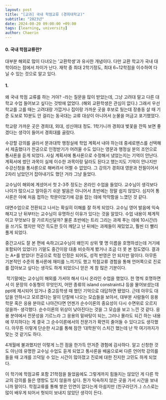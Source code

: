 ```yaml
---
layout: post
title: "[교과] 국내 학점교류 (경희대학교)"
subtitle: "2023년"
date: 2024-08-20 09:00:00 +09:00
tags: [learning, university]
author: Chaerin
---
```


#### 0. 국내 학점교류란?
대부분 해외로 많이 다녀오는 '교환학생'과 유사한 개념이다. 다만 교환 학교가 국내 대학이라는 점에서 차이가 난다. 재학 중 최대 2학기정도, 최대 6~12학점을 이수하여 다닐 수 있는 것으로 알고 있다.

#### 1.
왜 국내 학점 교류를 하는 거야? -라는 질문을 많이 받았는데, 그냥 고려대 말고 다른 대학교 수업 들어보고 싶다는 것밖에 없었다. (해외 교환학생은 관심이 없다.) 그래서 우선 학교를 고를 때는 고려대랑 가깝거나 집이랑 가까운 곳을 후보로 뒀는데 장충동 살 때 기준 도보로 10분도 안 걸리는 동국대는 교류 대상이 아니어서 눈물을 머금고 포기했었다.

학교랑 가까운 곳은 경희대, 외대, 성신여대 정도. 1학기니까 경희대 벛꽃을 잔뜩 보면 좋겠다는 생각이 들어서 경희대를 골랐다.

수강할 강의를 골라서 문과대학 행정실에 학업 계획서 내야 하는데 중세로맨스를 선택해서 제출했다가 전공으로 인정받기가 어려울 수도 있다는 영문과 행정실 분의 조언으로 통사론을 듣게 되었다. 사실 계획서에 통사론으로 수정해서 냈었는지는 기억이 안난다. 계획서에 썼던 과목이 실제 이수한 과목이랑 달라도 된다고 했는지도 기억이 안나지만 수강신청을 통사론으로 해버려서 어쩔 수 없었다. 그 강의가 경희대 영문과 전필이어서 2자리 남았던거 잡아내기도 했던 거라 그냥 들었다.


교수님이 해외에 계셨어서 첫 2-3주 정도는 온라인 수업을 들었다. 교수님이 생각보다 나이가 많으시고 알아듣기 쉬운 발음은 아니어서 초반에는 정말 쉽지 않았다. 심지어 통사론은 아예 처음 접하는 학문이었기에 감을 잡는 데에 막막함을 느꼈던 것 같다.

대면수업으로 전환되고 나서는 확실히 이해를 잘 하게 되었다. 교수님 영어 발음에 익숙해지고 난 뒤부터는 교수님이 유명하신 이유가 있다는 것을 알았다. 수업 내용이 체계적이고 무엇보다 잘 가르치신달까? 물론 초반에는 트리 그리는 과제 푸는 데에 10시간(!)을 쓰기도 했지만 약간 득도한 듯이 깨닫고 난 뒤에는 과제들이 재밌었고, 훨씬 더 빨리 풀게 되었다.

중간고사도 잘 본 편에 속하고(교수님이 왜인지 상위 몇 명 이름을 호명하셨는데 거기에 포함되어 있었다!) 기말도 중간이랑 대충 비슷하게 봤거나 조금 더 못 본 정도였다. 결과는 A+를 받았다! 전공으로 학점 인정은 되어도, 성적 반영은 안 되지만 말이다. 아무튼 기본적인 수준의 통사론에 재미를 느끼기도 했고 학점교류 경험을 통해 언어쪽으로 진로를 잡아보고 싶다는 생각도 하게 되었으니 얻은 게 참 많은 기분이다.

​
학기말에는 교수님이 해외를 가셔야 해서 다시 온라인 수업을 했었다. 한 명씩 호명하면서 이 문장의 수동형이 무엇인지, 어떤 종류의 island constraint냐 등을 물어보셨는데 ppt에 제시되어 있거나 중고등학생 때 했던 기억으로 대답하면 됐었다. 근데 아무도 대답을 안하시고 모르겠다는 말이 단칼에 나오는 모습들을 보아서, 대부분 사람들이 응용 학문 혹은 응용 분야로 나아간다면 언젠가 순수이론의 중요성이 다시 수면위로 오르지 않을까- 생각했다. 순수이론의 위상이 낮아진다는 것을 그 모습을 보고 느낀 것 같다. 응용 분야에서 전문성을 기르느라 그 응용의 밑바탕이 되는, 그러나 몰라도 되긴 하는 내용에 무지하다는 게 결국 그 순수이론에서의 전문가가 확연히 줄어들 수 있다고도 생각했다. 아무튼 이렇게 단순한 사고를 통해 잠깐 ‘대학원’이 스치긴 했는데 난 딱 여기까지가 맞는 것 같기도 하다.


4개월에 불과했지만 이렇게 느낀 점을 한가득 안겨준 경험에 감사하다. 알고 신청한 것도 아닌데 유명한 교수님 수업도 듣게 되었고 통사론을 배움으로써 다른 언어학 강의를 들을 때 고개를 끄덕일 수 있는 시간이 많아졌고 진로에 대한 진지한 고민도 하게 되었다.

이 학기에 학점교류 포함 21학점을 들었음에도 그렇게까지 힘들지는 않았던 게 다른 학교의 강의를 들은 영향도 있지 않을까 싶다. 뭔가 익숙하지 않은 곳을 가서 시간을 보내니까 말이다. 학점교류를 통해 쌓은 인연이 없다는게 아쉽지만 (친구라던가..) 스스로는 많이 배우게 되어서 헛되이 보내지 않았단 생각이 든다.
